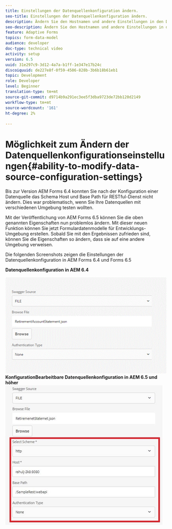 ```yaml
---
title: Einstellungen der Datenquellenkonfiguration ändern.
seo-title: Einstellungen der Datenquellenkonfiguration ändern.
description: Ändern Sie den Hostnamen und andere Einstellungen in den Datenquellenkonfigurationseinstellungen.
seo-description: Ändern Sie den Hostnamen und andere Einstellungen in den Einstellungen für Datenquellenkonfigurationen.
feature: Adaptive Forms
topics: form-data-model
audience: developer
doc-type: technical video
activity: setup
version: 6.5
uuid: 31e297c9-3d12-4a7a-b1ff-1e347e17b24c
discoiquuid: de227e8f-0f59-4506-828b-3b6b18b61eb1
topic: Development
role: Developer
level: Beginner
translation-type: tm+mt
source-git-commit: d9714b9a291ec3ee5f3dba9723de72bb120d2149
workflow-type: tm+mt
source-wordcount: '161'
ht-degree: 2%

---
```



# Möglichkeit zum Ändern der Datenquellenkonfigurationseinstellungen{#ability-to-modify-data-source-configuration-settings}

Bis zur Version AEM Forms 6.4 konnten Sie nach der Konfiguration einer Datenquelle das Schema Host und Base Path für RESTful-Dienst nicht ändern. Dies war problematisch, wenn Sie Ihre Datenquellen mit verschiedenen Umgebung testen wollten.

Mit der Veröffentlichung von AEM Forms 6.5 können Sie die oben genannten Eigenschaften nun problemlos ändern. Mit dieser neuen Funktion können Sie jetzt Formulardatenmodelle für Entwicklungs-Umgebung erstellen. Sobald Sie mit den Ergebnissen zufrieden sind, können Sie die Eigenschaften so ändern, dass sie auf eine andere Umgebung verweisen.

Die folgenden Screenshots zeigen die Einstellungen der Datenquellenkonfiguration in AEM Forms 6.4 und Forms 6.5

**Datenquellenkonfiguration in AEM 6.4**

![64DataSource-](assets/64release.gif)
**KonfigurationBearbeitbare Datenquellenkonfiguration in AEM 6.5 und höher**
![65DataSource-Konfiguration](assets/modifiabledatasource.jfif)

